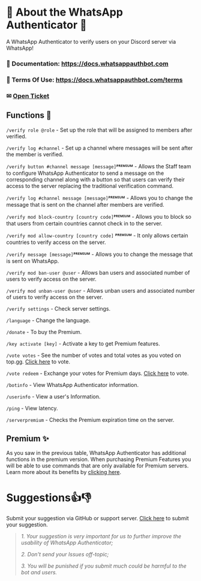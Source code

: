 # 🤖 About the WhatsApp Authenticator 🤖

A WhatsApp Authenticator to verify users on your Discord server via WhatsApp!

### 📃 Documentation: https://docs.whatsappauthbot.com
### 📝 Terms Of Use: https://docs.whatsappauthbot.com/terms
### ✉ [Open Ticket](https://ticket.whatsappauthbot.com) 

## Functions 🔧

`/verify role @role` - Set up the role that will be assigned to members after verified.

`/verify log #channel` - Set up a channel where messages will be sent after the member is verified.

`/verify button #channel message [message]`**ᴾᴿᴱᴹᴵᵁᴹ** - Allows the Staff team to configure WhatsApp Authenticator to send a message on the corresponding channel along with a button so that users can verify their access to the server replacing the traditional verification command.

`/verify log #channel message [message]`**ᴾᴿᴱᴹᴵᵁᴹ** - Allows you to change the message that is sent on the channel after members are verified.

`/verify mod block-country [country code]`**ᴾᴿᴱᴹᴵᵁᴹ** - Allows you to block so that users from certain countries cannot check in to the server.

`/verify mod allow-country [country code]` **ᴾᴿᴱᴹᴵᵁᴹ** - It only allows certain countries to verify access on the server.

`/verify message [message]`**ᴾᴿᴱᴹᴵᵁᴹ** - Allows you to change the message that is sent on WhatsApp.

`/verify mod ban-user @user` - Allows ban users and associated number of users to verify access on the server.

`/verify mod unban-user @user` - Allows unban users and associated number of users to verify access on the server.

`/verify settings` - Check server settings.

`/language` - Change the language.

`/donate` - To buy the Premium.

`/key activate [key]` - Activate a key to get Premium features.

`/vote votes` - See the number of votes and total votes as you voted on top.gg. [Click here](https://top.gg/bot/854509145021874186/vote) to vote.

`/vote redeem` - Exchange your votes for Premium days. [Click here](https://top.gg/bot/854509145021874186/vote) to vote.

`/botinfo` - View WhatsApp Authenticator information.

`/userinfo` - View a user's Information.

`/ping` - View latency.

`/serverpremium` - Checks the Premium expiration time on the server.

## Premium ✨
As you saw in the previous table, WhatsApp Authenticator has additional functions in the premium version. When purchasing Premium Features you will be able to use commands that are only available for Premium servers. Learn more about its benefits by [clicking here](https://docs.whatsappauthbot.com/premium).


# Suggestions👍👎
Submit your suggestion via GitHub or support server. [Click here](https://github.com/WhatsAppAuthenticator/WhatsAppAuthenticator/issues) to submit your suggestion.
> *1. Your suggestion is very important for us to further improve the usability of WhatsApp Authenticator;*
> 
> *2. Don't send your Issues off-topic;*
> 
> *3. You will be punished if you submit much could be harmful to the bot and users.*

